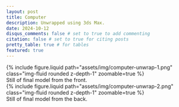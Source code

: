 ```yaml
---
layout: post
title: Computer
description: Unwrapped using 3ds Max.
date: 2024-10-12
disqus_comments: false # set to true to add commenting
citation: false # set to true for citing posts
pretty_table: true # for tables
featured: true
---
```


<div class="row mt-3">
    <div class="col-sm mt-3 mt-md-0">
        {% include figure.liquid path="assets/img/computer-unwrap-1.png" class="img-fluid rounded z-depth-1" zoomable=true %}
        <div class="caption">
        Still of final model from the front.
        </div>
    </div>
    <div class="col-sm mt-3 mt-md-0">
        {% include figure.liquid path="assets/img/computer-unwrap-2.png" class="img-fluid rounded z-depth-1" zoomable=true %}
        <div class="caption">
        Still of final model from the back.
        </div>
    </div>
</div>
